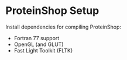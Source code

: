 ProteinShop Setup
=================

Install dependencies for compiling ProteinShop:

  * Fortran 77 support
  * OpenGL (and GLUT)
  * Fast Light Toolkit (FLTK)

